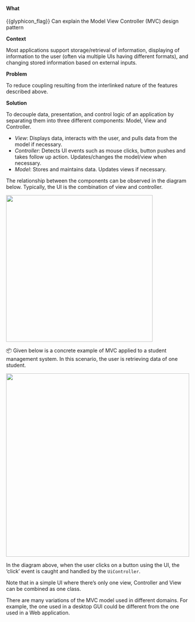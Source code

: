 <div id="title">

#### What

</div>

<span id="prereqs"></span>

<span id="outcomes">{{glyphicon_flag}} Can explain the Model View Controller (MVC) design pattern</span>

<div id="body">

**Context**

Most applications support storage/retrieval of information, displaying of information to the user (often via multiple UIs having different formats), and changing stored information based on external inputs.

**Problem**

To reduce coupling resulting from the interlinked nature of the features described above.

**Solution**

To decouple data, presentation, and control logic of an application by separating them into three different components: Model, View and Controller.

* _View_: Displays data, interacts with the user, and pulls data from the model if necessary.
* _Controller_: Detects UI events such as mouse clicks, button pushes and takes follow up action. Updates/changes the model/view when necessary.
* _Model_: Stores and maintains data. Updates views if necessary.

The relationship between the components can be observed in the diagram below. Typically, the UI is the combination of view and controller.

<img src="{{baseUrl}}/designPatterns/modelViewController/what/images/classDiagram.png" width="400" />
<p/>

<tip-box>

:package: Given below is a concrete example of MVC applied to a student management system. In this scenario, the user is retrieving data of one student.

<img src="{{baseUrl}}/designPatterns/modelViewController/what/images/sequenceDiagram.png" width="500" />
<p/>

In the diagram above, when the user clicks on a button using the UI, the ‘click’ event is caught and handled by the `UiController`.

</tip-box>

Note that in a simple UI where there’s only one view, Controller and View can be combined as one class.

There are many variations of the MVC model used in different domains. For example, the one used in a desktop GUI could be different from the one used in a Web application.

</div>

<div id="extras">
</div>